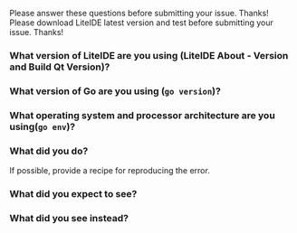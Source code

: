 Please answer these questions before submitting your issue. Thanks!
Please download LiteIDE latest version and test before submitting your issue. Thanks!

### What version of LiteIDE are you using (LiteIDE About - Version and Build Qt Version)?


### What version of Go are you using (`go version`)?


### What operating system and processor architecture are you using(`go env`)?


### What did you do?

If possible, provide a recipe for reproducing the error.


### What did you expect to see?


### What did you see instead?
